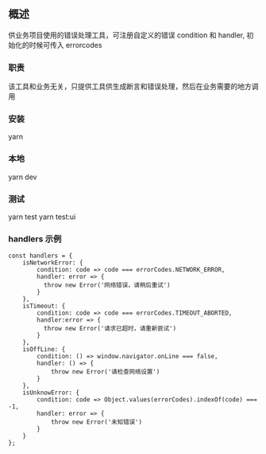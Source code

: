 ## 概述

供业务项目使用的错误处理工具，可注册自定义的错误 condition 和 handler, 初始化的时候可传入 errorcodes


### 职责

该工具和业务无关，只提供工具供生成断言和错误处理，然后在业务需要的地方调用


### 安装

yarn 

### 本地

yarn dev

### 测试

yarn test 
yarn test:ui


### handlers 示例

```
const handlers = {
    isNetworkError: {
        condition: code => code === errorCodes.NETWORK_ERROR,
        handler: error => {
          throw new Error('网络错误，请稍后重试')
        }
    },
    isTimeout: {
        condition: code => code === errorCodes.TIMEOUT_ABORTED,
        handler:error => {
          throw new Error('请求已超时，请重新尝试')
        }
    },
    isOffLine: {
        condition: () => window.navigator.onLine === false,
        handler: () => {
            throw new Error('请检查网络设置')
        }
    },
    isUnknowError: {
        condition: code => Object.values(errorCodes).indexOf(code) === -1,
        handler: error => {
            throw new Error('未知错误')
        }
    }
};

```



